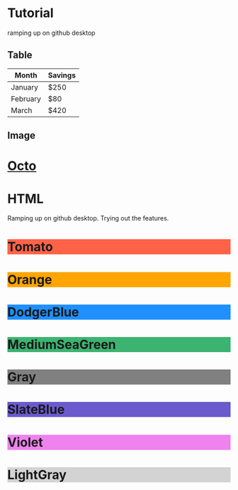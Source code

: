 
# Tutorial
ramping up on github desktop

## Table
| Month    | Savings |
| -------- | ------- |
| January  | $250    |
| February | $80     |
| March    | $420    |


## Image

[Octo](/Images/octo.png)
=======
# HTML
Ramping up on github desktop. Trying out the features.


<!DOCTYPE html>
<html>
<body>

<h1 style="background-color:Tomato;">Tomato</h1>
<h1 style="background-color:Orange;">Orange</h1>
<h1 style="background-color:DodgerBlue;">DodgerBlue</h1>
<h1 style="background-color:MediumSeaGreen;">MediumSeaGreen</h1>
<h1 style="background-color:Gray;">Gray</h1>
<h1 style="background-color:SlateBlue;">SlateBlue</h1>
<h1 style="background-color:Violet;">Violet</h1>
<h1 style="background-color:LightGray;">LightGray</h1>

</body>
</html>

